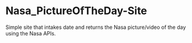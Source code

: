 # Nasa_PictureOfTheDay-Site
Simple site that intakes date and returns the Nasa picture/video of the day using the Nasa APIs. 
